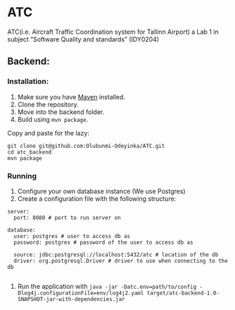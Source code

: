 # ATC
ATC(i.e. Aircraft Traffic Coordination system for Tallinn Airport) a Lab 1 in subject “Software Quality and standards” (IDY0204) 

## Backend:

### Installation:

1. Make sure you have [Maven](https://maven.apache.org/) installed.
1. Clone the repository.
1. Move into the backend folder.
1. Build using `mvn package`.

Copy and paste for the lazy:
```
git clone git@github.com:Olubunmi-Odeyinka/ATC.git
cd atc_backend
mvn package
```

### Running

1. Configure your own database instance (We use Postgres)
1. Create a configuration file with the following structure:
```
server:
  port: 8080 # port to run server on

database:
  user: postgres # user to access db as
  password: postgres # password of the user to access db as

  source: jdbc:postgresql://localhost:5432/atc # location of the db
  driver: org.postgresql.Driver # driver to use when connecting to the db
  
```
1. Run the application with ```java -jar -Datc.env=path/to/config -Dlog4j.configurationFile=env/log4j2.yaml target/atc-backend-1.0-SNAPSHOT-jar-with-dependencies.jar```
